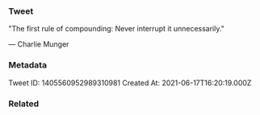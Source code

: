 ### Tweet
"The first rule of compounding: Never interrupt it unnecessarily."

— Charlie Munger

### Metadata
Tweet ID: 1405560952989310981
Created At: 2021-06-17T16:20:19.000Z

### Related

